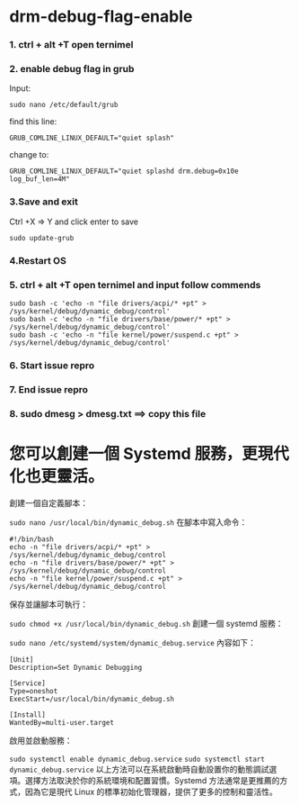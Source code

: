 # drm-debug-flag-enable



### 1. ctrl + alt +T open ternimel 
### 2. enable debug flag in grub
Input:
```
sudo nano /etc/default/grub  
```
find this line:
```
GRUB_COMLINE_LINUX_DEFAULT="quiet splash"   
```
change to:  
```
GRUB_COMLINE_LINUX_DEFAULT="quiet splashd drm.debug=0x10e log_buf_len=4M"  
```
### 3.Save and exit 
Ctrl +X => Y and click enter to save  
```
sudo update-grub  
```
### 4.Restart OS
### 5. ctrl + alt +T open ternimel and input follow commends
```
sudo bash -c 'echo -n "file drivers/acpi/* +pt" > /sys/kernel/debug/dynamic_debug/control'  
sudo bash -c 'echo -n "file drivers/base/power/* +pt" > /sys/kernel/debug/dynamic_debug/control'  
sudo bash -c 'echo -n "file kernel/power/suspend.c +pt" > /sys/kernel/debug/dynamic_debug/control'  
```
### 6. Start issue repro 
### 7. End issue repro 
### 8. sudo dmesg > dmesg.txt  ==> copy this file 


# 您可以創建一個 Systemd 服務，更現代化也更靈活。

創建一個自定義腳本：

`sudo nano /usr/local/bin/dynamic_debug.sh`
在腳本中寫入命令：
```
#!/bin/bash
echo -n "file drivers/acpi/* +pt" > /sys/kernel/debug/dynamic_debug/control
echo -n "file drivers/base/power/* +pt" > /sys/kernel/debug/dynamic_debug/control
echo -n "file kernel/power/suspend.c +pt" > /sys/kernel/debug/dynamic_debug/control
```
保存並讓腳本可執行：

`sudo chmod +x /usr/local/bin/dynamic_debug.sh`
創建一個 systemd 服務：

`sudo nano /etc/systemd/system/dynamic_debug.service`
內容如下：
```
[Unit]
Description=Set Dynamic Debugging

[Service]
Type=oneshot
ExecStart=/usr/local/bin/dynamic_debug.sh

[Install]
WantedBy=multi-user.target
```
啟用並啟動服務：

`sudo systemctl enable dynamic_debug.service`
`sudo systemctl start dynamic_debug.service`
以上方法可以在系統啟動時自動設置你的動態調試選項。選擇方法取決於你的系統環境和配置習慣。Systemd 方法通常是更推薦的方式，因為它是現代 Linux 的標準初始化管理器，提供了更多的控制和靈活性。

